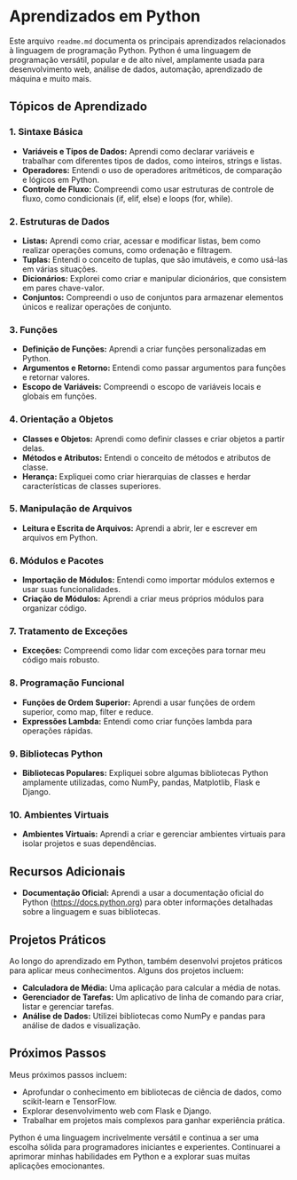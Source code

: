 # Aprendizados em Python

Este arquivo `readme.md` documenta os principais aprendizados relacionados à linguagem de programação Python. Python é uma linguagem de programação versátil, popular e de alto nível, amplamente usada para desenvolvimento web, análise de dados, automação, aprendizado de máquina e muito mais.

## Tópicos de Aprendizado

### 1. Sintaxe Básica

- **Variáveis e Tipos de Dados:** Aprendi como declarar variáveis e trabalhar com diferentes tipos de dados, como inteiros, strings e listas.
- **Operadores:** Entendi o uso de operadores aritméticos, de comparação e lógicos em Python.
- **Controle de Fluxo:** Compreendi como usar estruturas de controle de fluxo, como condicionais (if, elif, else) e loops (for, while).

### 2. Estruturas de Dados

- **Listas:** Aprendi como criar, acessar e modificar listas, bem como realizar operações comuns, como ordenação e filtragem.
- **Tuplas:** Entendi o conceito de tuplas, que são imutáveis, e como usá-las em várias situações.
- **Dicionários:** Explorei como criar e manipular dicionários, que consistem em pares chave-valor.
- **Conjuntos:** Compreendi o uso de conjuntos para armazenar elementos únicos e realizar operações de conjunto.

### 3. Funções

- **Definição de Funções:** Aprendi a criar funções personalizadas em Python.
- **Argumentos e Retorno:** Entendi como passar argumentos para funções e retornar valores.
- **Escopo de Variáveis:** Compreendi o escopo de variáveis locais e globais em funções.

### 4. Orientação a Objetos

- **Classes e Objetos:** Aprendi como definir classes e criar objetos a partir delas.
- **Métodos e Atributos:** Entendi o conceito de métodos e atributos de classe.
- **Herança:** Expliquei como criar hierarquias de classes e herdar características de classes superiores.

### 5. Manipulação de Arquivos

- **Leitura e Escrita de Arquivos:** Aprendi a abrir, ler e escrever em arquivos em Python.

### 6. Módulos e Pacotes

- **Importação de Módulos:** Entendi como importar módulos externos e usar suas funcionalidades.
- **Criação de Módulos:** Aprendi a criar meus próprios módulos para organizar código.

### 7. Tratamento de Exceções

- **Exceções:** Compreendi como lidar com exceções para tornar meu código mais robusto.

### 8. Programação Funcional

- **Funções de Ordem Superior:** Aprendi a usar funções de ordem superior, como map, filter e reduce.
- **Expressões Lambda:** Entendi como criar funções lambda para operações rápidas.

### 9. Bibliotecas Python

- **Bibliotecas Populares:** Expliquei sobre algumas bibliotecas Python amplamente utilizadas, como NumPy, pandas, Matplotlib, Flask e Django.

### 10. Ambientes Virtuais

- **Ambientes Virtuais:** Aprendi a criar e gerenciar ambientes virtuais para isolar projetos e suas dependências.

## Recursos Adicionais

- **Documentação Oficial:** Aprendi a usar a documentação oficial do Python (https://docs.python.org) para obter informações detalhadas sobre a linguagem e suas bibliotecas.

## Projetos Práticos

Ao longo do aprendizado em Python, também desenvolvi projetos práticos para aplicar meus conhecimentos. Alguns dos projetos incluem:

- **Calculadora de Média:** Uma aplicação para calcular a média de notas.
- **Gerenciador de Tarefas:** Um aplicativo de linha de comando para criar, listar e gerenciar tarefas.
- **Análise de Dados:** Utilizei bibliotecas como NumPy e pandas para análise de dados e visualização.

## Próximos Passos

Meus próximos passos incluem:

- Aprofundar o conhecimento em bibliotecas de ciência de dados, como scikit-learn e TensorFlow.
- Explorar desenvolvimento web com Flask e Django.
- Trabalhar em projetos mais complexos para ganhar experiência prática.

Python é uma linguagem incrivelmente versátil e continua a ser uma escolha sólida para programadores iniciantes e experientes. Continuarei a aprimorar minhas habilidades em Python e a explorar suas muitas aplicações emocionantes.
